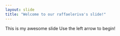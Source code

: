 ```yaml
---
layout: slide
title: "Welcome to our raffaeleriva's slide!"
---
```

This is my awesome slide
Use the left arrow to begin!